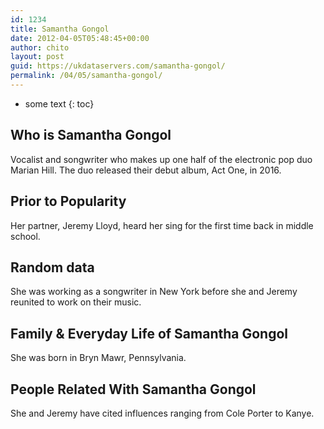 ```yaml
---
id: 1234
title: Samantha Gongol
date: 2012-04-05T05:48:45+00:00
author: chito
layout: post
guid: https://ukdataservers.com/samantha-gongol/
permalink: /04/05/samantha-gongol/
---
```


* some text
{: toc}
          
          
## Who is  Samantha Gongol
                  
                  
                  
Vocalist and songwriter who makes up one half of the electronic pop duo Marian Hill. The duo released their debut album, Act One, in 2016.
                  
                
                
                
## Prior to Popularity 
                  
                  
                  
Her partner, Jeremy Lloyd, heard her sing for the first time back in middle school.
                  
                
                
                
## Random data 
                  
                  
                  
She was working as a songwriter in New York before she and Jeremy reunited to work on their music.
                  
                
                
                
## Family & Everyday Life of Samantha Gongol
                  
                  
                  
She was born in Bryn Mawr, Pennsylvania.
                  
                
                
                
## People Related With  Samantha Gongol
                  
                  
                  
She and Jeremy have cited influences ranging from Cole Porter to Kanye.
                  
                
              
            
          
          
          
    
    
  
